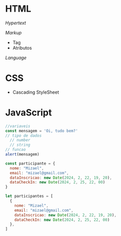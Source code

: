 # HTML

*Hypertext*

*Markup*
- Tag
- Atributos

*Language*

# CSS

- Cascading StyleSheet

# JavaScript
```js
//variaveis
const mensagem = 'Oi, tudo bem?'
// tipo de dados
  // number
  // string
// funcao
alert(mensagem)

const participante = {
  nome: "Mizael",
  email: "mizael@gmail.com",
  dataInscricao: new Date(2024, 2, 22, 19, 20),
  dataCheckIn: new Date(2024, 2, 25, 22, 00)
}

let participantes = [
  {
    nome: "Mizael",
    email: "mizael@gmail.com",
    dataInscricao: new Date(2024, 2, 22, 19, 20),
    dataCheckIn: new Date(2024, 2, 25, 22, 00)
  },
]

```